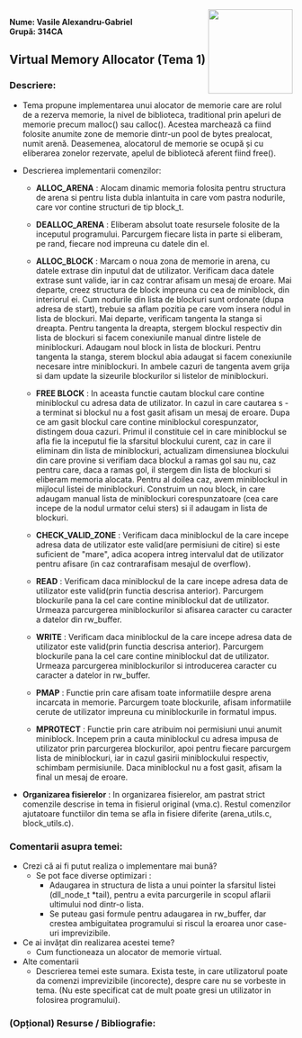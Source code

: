 <img align="right" src="https://ocw.cs.pub.ro/courses//res/sigla_sd.png" width="150" heigh="150">

**Nume: Vasile Alexandru-Gabriel**  
**Grupă: 314CA**

## Virtual Memory Allocator (Tema 1)

### Descriere:

* Tema propune implementarea unui alocator de memorie care are rolul
de a rezerva memorie, la nivel de biblioteca, traditional prin apeluri
de memorie precum malloc() sau calloc(). Acestea marchează ca fiind folosite anumite zone de memorie dintr-un pool de bytes prealocat, numit arenă. Deasemenea, alocatorul de memorie se ocupă și cu eliberarea zonelor rezervate, apelul de bibliotecă aferent fiind free().

* Descrierea implementarii comenzilor: 
	* **ALLOC_ARENA** : Alocam dinamic memoria folosita pentru structura de arena
	si pentru lista dubla inlantuita in care vom pastra nodurile, care vor contine
	structuri de tip block_t.

	* **DEALLOC_ARENA** : Eliberam absolut toate resursele folosite de la inceputul
	programului. Parcurgem fiecare lista in parte si eliberam, pe rand, fiecare
	nod impreuna cu datele din el.

	* **ALLOC_BLOCK** : Marcam o noua zona de memorie in arena, cu datele extrase
	din inputul dat de utilizator. Verificam daca datele extrase sunt valide, iar
	in caz contrar afisam un mesaj de eroare. Mai departe, creez structura de block
	impreuna cu cea de miniblock, din interiorul ei. Cum nodurile din lista de
	blockuri sunt ordonate (dupa adresa de start), trebuie sa aflam pozitia pe care
	vom insera nodul in lista de blockuri. Mai departe, verificam tangenta la stanga
	si dreapta. Pentru tangenta la dreapta, stergem blockul respectiv din lista de
	blockuri si facem conexiunile manual dintre listele de miniblockuri. Adaugam
	noul block in lista de blockuri. Pentru tangenta la stanga, sterem blockul abia
	adaugat si facem conexiunile necesare intre miniblockuri. In ambele cazuri de
	tangenta avem grija si dam update la sizeurile blockurilor si listelor de
	miniblockuri.

	* **FREE BLOCK** : In aceasta functie cautam blockul care contine miniblockul
	cu adresa data de utilizator. In cazul in care cautarea s - a terminat si blockul nu a fost gasit afisam un mesaj de eroare. Dupa ce am gasit blockul care contine miniblockul corespunzator, distingem doua cazuri. Primul il constituie cel in care miniblockul se afla fie la inceputul fie la sfarsitul 
	blockului curent, caz in care il eliminam din lista de miniblockuri, actualizam dimensiunea blockului din care provine si verifiam daca blockul a ramas gol sau nu, caz pentru care, daca a ramas gol, il stergem din lista de blockuri si
	eliberam memoria alocata. Pentru al doilea caz, avem miniblockul in mijlocul listei de miniblockuri. Construim un nou block, in care adaugam manual lista de miniblockuri corespunzatoare (cea care incepe de la nodul urmator celui sters)
	si il adaugam in lista de blockuri.

	* **CHECK_VALID_ZONE** : Verificam daca miniblockul de la care incepe adresa data de utilizator este valid(are permisiuni de citire) si este suficient de "mare", adica acopera intreg intervalul dat de utilizator pentru afisare (in caz contrarafisam mesajul de overflow).

	* **READ** : Verificam daca miniblockul de la care incepe adresa data de
	utilizator este valid(prin functia descrisa anterior). Parcurgem blockurile
	pana la cel care contine miniblockul dat de utilizator. Urmeaza parcurgerea
	miniblockurilor si afisarea caracter cu caracter a datelor din rw_buffer.

	* **WRITE** : Verificam daca miniblockul de la care incepe adresa data de
	utilizator este valid(prin functia descrisa anterior). Parcurgem blockurile
	pana la cel care contine miniblockul dat de utilizator. Urmeaza parcurgerea
	miniblockurilor si introducerea caracter cu caracter a datelor in rw_buffer.

	* **PMAP** : Functie prin care afisam toate informatiile despre arena incarcata
	in memorie. Parcurgem toate blockurile, afisam informatiile cerute de utilizator
	impreuna cu miniblockurile in formatul impus.

	* **MPROTECT** : Functie prin care atribuim noi permisiuni unui anumit miniblock. Incepem prin a cauta miniblockul cu adresa impusa de utilizator
	prin parcurgerea blockurilor, apoi pentru fiecare parcurgem lista de miniblockuri, iar in cazul gasirii miniblockului respectiv, schimbam permisiunile. Daca miniblockul nu a fost gasit, afisam la final un mesaj de eroare.

* **Organizarea fisierelor** : In organizarea fisierelor, am pastrat strict comenzile descrise in tema in fisierul original (vma.c). Restul comenzilor ajutatoare functiilor din tema se afla in fisiere diferite (arena_utils.c,
block_utils.c).


### Comentarii asupra temei:

* Crezi că ai fi putut realiza o implementare mai bună?
	* Se pot face diverse optimizari :
		* Adaugarea in structura de lista a unui pointer la sfarsitul listei
		(dll_node_t *tail), pentru a evita parcurgerile in scopul aflarii ultimului
		nod dintr-o lista.
		* Se puteau gasi formule pentru adaugarea in rw_buffer, dar crestea
		ambiguitatea programului si riscul la eroarea unor case-uri imprevizibile.
* Ce ai invățat din realizarea acestei teme?
	* Cum functioneaza un alocator de memorie virtual.
* Alte comentarii
	* Descrierea temei este sumara. Exista teste, in care utilizatorul poate
	da comenzi imprevizibile (incorecte), despre care nu se vorbeste in tema.
	(Nu este specificat cat de mult poate gresi un utilizator in folosirea
	programului).

### (Opțional) Resurse / Bibliografie:
